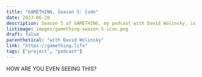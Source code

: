 ```yaml
---
title: "GAMETHING, Season 5: Code"
date: 2023-06-20
description: Season 5 of GAMETHING, my podcast with David Wolinsky, is about coding and computational thinking in games! We exchanged answering machine messages about games like *SHENZHEN I/O*, *One Dreamer*, and *Quadrilateral Cowboy*!
listimage: images/gamething-season-5-icon.png
draft: false
parenthetical: "with David Wolinsky"
link: "https://gamething.life"
tags: ["project", "podcast"]
---
```


HOW ARE YOU EVEN SEEING THIS?
